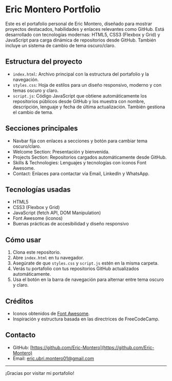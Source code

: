 # Eric Montero Portfolio

Este es el portafolio personal de Eric Montero, diseñado para mostrar proyectos destacados, habilidades y enlaces relevantes como GitHub. Está desarrollado con tecnologías modernas: HTML5, CSS3 (Flexbox y Grid) y JavaScript para carga dinámica de repositorios desde GitHub. También incluye un sistema de cambio de tema oscuro/claro.

## Estructura del proyecto

- `index.html`: Archivo principal con la estructura del portafolio y la navegación.
- `styles.css`: Hoja de estilos para un diseño responsivo, moderno y con temas oscuro y claro.
- `script.js`: Código JavaScript que obtiene automáticamente los repositorios públicos desde GitHub y los muestra con nombre, descripción, lenguaje y fecha de última actualización. También gestiona el cambio de tema.

## Secciones principales

- Navbar fija con enlaces a secciones y botón para cambiar tema oscuro/claro.
- Welcome Section: Presentación y bienvenida.
- Projects Section: Repositorios cargados automáticamente desde GitHub.
- Skills & Technologies: Lenguajes y tecnologías con iconos Font Awesome.
- Contact: Enlaces para contactar vía Email, LinkedIn y WhatsApp.

## Tecnologías usadas

- HTML5
- CSS3 (Flexbox y Grid)
- JavaScript (fetch API, DOM Manipulation)
- Font Awesome (iconos)
- Buenas prácticas de accesibilidad y diseño responsivo

## Cómo usar

1. Clona este repositorio.
2. Abre `index.html` en tu navegador.
3. Asegúrate de que `styles.css` y `script.js` estén en la misma carpeta.
4. Verás tu portafolio con tus repositorios GitHub actualizados automáticamente.
5. Usa el botón en la barra de navegación para alternar entre tema oscuro y claro.

## Créditos

- Iconos obtenidos de [Font Awesome](https://fontawesome.com/).
- Inspiración y estructura basada en las directrices de FreeCodeCamp.

## Contacto

- GitHub: [https://github.com/Eric-Montero](https://github.com/Eric-Montero)
- Email: eric.ubri.montero01@gmail.com

---

¡Gracias por visitar mi portafolio!
